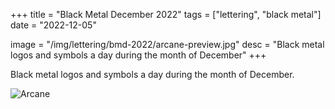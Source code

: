 +++
title = "Black Metal December 2022"
tags = ["lettering", "black metal"]
date = "2022-12-05"

image = "/img/lettering/bmd-2022/arcane-preview.jpg"
desc = "Black metal logos and symbols a day during the month of December"
+++

Black metal logos and symbols a day during the month of December.

![Arcane](/img/lettering/bmd-2022/arcane-preview.jpg "Arcane")
